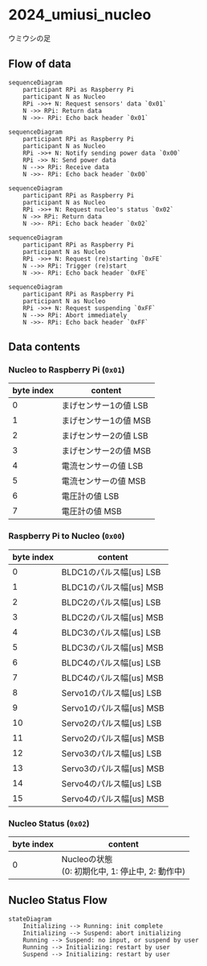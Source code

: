 # 2024_umiusi_nucleo

ウミウシの足

## Flow of data

```mermaid
sequenceDiagram
    participant RPi as Raspberry Pi
    participant N as Nucleo
    RPi ->>+ N: Request sensors' data `0x01`
    N ->> RPi: Return data
    N ->>- RPi: Echo back header `0x01`
```

```mermaid
sequenceDiagram
    participant RPi as Raspberry Pi
    participant N as Nucleo
    RPi ->>+ N: Notify sending power data `0x00`
    RPi ->> N: Send power data
    N -->> RPi: Receive data
    N ->>- RPi: Echo back header `0x00`
```

```mermaid
sequenceDiagram
    participant RPi as Raspberry Pi
    participant N as Nucleo
    RPi ->>+ N: Request nucleo's status `0x02`
    N ->> RPi: Return data
    N ->>- RPi: Echo back header `0x02`
```

```mermaid
sequenceDiagram
    participant RPi as Raspberry Pi
    participant N as Nucleo
    RPi ->>+ N: Request (re)starting `0xFE`
    N -->> RPi: Trigger (re)start
    N ->>- RPi: Echo back header `0xFE`
```

```mermaid
sequenceDiagram
    participant RPi as Raspberry Pi
    participant N as Nucleo
    RPi ->>+ N: Request suspending `0xFF`
    N -->> RPi: Abort immediately
    N ->>- RPi: Echo back header `0xFF`
```

## Data contents

### Nucleo to Raspberry Pi (`0x01`)

 byte index | content
------------|--------
 0 | まげセンサー1の値 LSB
 1 | まげセンサー1の値 MSB
 2 | まげセンサー2の値 LSB
 3 | まげセンサー2の値 MSB
 4 | 電流センサーの値 LSB
 5 | 電流センサーの値 MSB
 6 | 電圧計の値 LSB
 7 | 電圧計の値 MSB

### Raspberry Pi to Nucleo (`0x00`)

 byte index | content
------------|---------------------
 0 | BLDC1のパルス幅[us] LSB
 1 | BLDC1のパルス幅[us] MSB
 2 | BLDC2のパルス幅[us] LSB
 3 | BLDC2のパルス幅[us] MSB
 4 | BLDC3のパルス幅[us] LSB
 5 | BLDC3のパルス幅[us] MSB
 6 | BLDC4のパルス幅[us] LSB
 7 | BLDC4のパルス幅[us] MSB
 8 | Servo1のパルス幅[us] LSB
 9 | Servo1のパルス幅[us] MSB
 10 | Servo2のパルス幅[us] LSB
 11 | Servo2のパルス幅[us] MSB
 12 | Servo3のパルス幅[us] LSB
 13 | Servo3のパルス幅[us] MSB
 14 | Servo4のパルス幅[us] LSB
 15 | Servo4のパルス幅[us] MSB

### Nucleo Status (`0x02`)

 byte index | content
------------|----------------------------------------
 0 | Nucleoの状態<br>(0: 初期化中, 1: 停止中, 2: 動作中)

## Nucleo Status Flow

```mermaid
stateDiagram
    Initializing --> Running: init complete
    Initializing --> Suspend: abort initializing
    Running --> Suspend: no input, or suspend by user
    Running --> Initializing: restart by user
    Suspend --> Initializing: restart by user
```
